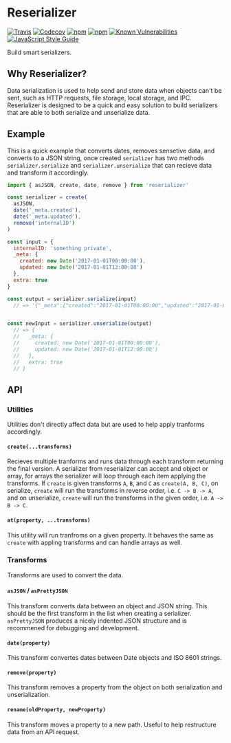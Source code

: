 # Reserializer

[![Travis](https://img.shields.io/travis/nrdobie/reserializer.svg?style=flat-square)](https://travis-ci.org/nrdobie/reserializer/)
[![Codecov](https://img.shields.io/codecov/c/github/nrdobie/reserializer.svg?style=flat-square)](https://codecov.io/gh/nrdobie/reserializer)
[![npm](https://img.shields.io/npm/v/reserializer.svg?style=flat-square)](https://www.npmjs.com/package/reserializer)
[![npm](https://img.shields.io/npm/dw/reserializer.svg?style=flat-square)](https://www.npmjs.com/package/reserializer)
[![Known Vulnerabilities](https://snyk.io/test/github/nrdobie/reserializer/badge.svg?style=flat-square)](https://snyk.io/test/github/nrdobie/reserializer)
[![JavaScript Style Guide](https://img.shields.io/badge/code_style-standard-brightgreen.svg?style=flat-square)](https://standardjs.com)

Build smart serializers.

## Why Reserializer?

Data serialization is used to help send and store data when objects can't be sent, such as HTTP requests, file storage, local storage, and IPC. Reserializer is designed to be a quick and easy solution to build serializers that are able to both serialize and unserialize data.

## Example

This is a quick example that converts dates, removes sensetive data, and converts to a JSON string, once created `serializer` has two methods `serializer.serialize` and `serializer.unserialize` that can recieve data and transform it accordingly.

``` javascript
import { asJSON, create, date, remove } from 'reserializer'

const serializer = create(
  asJSON,
  date('_meta.created'),
  date('_meta.updated'),
  remove('internalID')
)

const input = {
  internalID: 'something private',
  _meta: {
    created: new Date('2017-01-01T00:00:00'),
    updated: new Date('2017-01-01T12:00:00')
  },
  extra: true
}

const output = serializer.serialize(input) 
  // => '{"_meta":{"created":"2017-01-01T00:00:00","updated":"2017-01-01T12:00:00"},"extra":true}'


const newInput = serializer.unserialize(output)
  // => {
  //   _meta: {
  //     created: new Date('2017-01-01T00:00:00'),
  //     updated: new Date('2017-01-01T12:00:00')
  //   },
  //   extra: true
  // }
```
## API

### Utilities

Utilities don't directly affect data but are used to help apply tranforms accordingly.

#### `create(...transforms)`

Recieves multiple tranforms and runs data through each transform returning the final version. A serializer from reserializer can accept and object or array, for arrays the serializer will loop through each item applying the transforms. If `create` is given transforms `A`, `B`, and `C` as `create(A, B, C)`, on serialize, `create` will run the transforms in reverse order, i.e. `C -> B -> A`, and on unserialize, `create` will run the transforms in the given order, i.e. `A -> B -> C`.

#### `at(property, ...transforms)`

This utility will run tranfroms on a given property. It behaves the same as `create` with appling transforms and can handle arrays as well.

### Transforms

Transforms are used to convert the data.

#### `asJSON` / `asPrettyJSON`

This transform converts data between an object and JSON string. This should be the first transform in the list when creating a serializer. `asPrettyJSON` produces a nicely indented JSON structure and is recommened for debugging and development.

#### `date(property)`

This transform convertes dates between Date objects and ISO 8601 strings.

#### `remove(property)`

This transform removes a property from the object on both serialization and unserialization.

#### `rename(oldProperty, newProperty)`

This transform moves a property to a new path. Useful to help restructure data from an API request.
